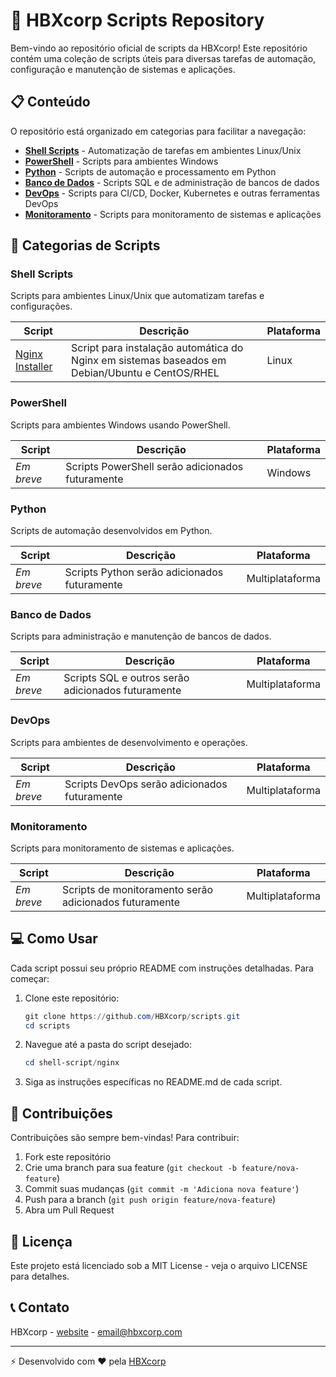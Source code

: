 # 🚀 HBXcorp Scripts Repository

Bem-vindo ao repositório oficial de scripts da HBXcorp! Este repositório contém uma coleção de scripts úteis para diversas tarefas de automação, configuração e manutenção de sistemas e aplicações.

## 📋 Conteúdo

O repositório está organizado em categorias para facilitar a navegação:

- **[Shell Scripts](#shell-scripts)** - Automatização de tarefas em ambientes Linux/Unix
- **[PowerShell](#powershell)** - Scripts para ambientes Windows
- **[Python](#python)** - Scripts de automação e processamento em Python
- **[Banco de Dados](#banco-de-dados)** - Scripts SQL e de administração de bancos de dados
- **[DevOps](#devops)** - Scripts para CI/CD, Docker, Kubernetes e outras ferramentas DevOps
- **[Monitoramento](#monitoramento)** - Scripts para monitoramento de sistemas e aplicações

## 🔧 Categorias de Scripts

### Shell Scripts

Scripts para ambientes Linux/Unix que automatizam tarefas e configurações.

| Script | Descrição | Plataforma |
|--------|-----------|------------|
| [Nginx Installer](./shell-script/nginx/) | Script para instalação automática do Nginx em sistemas baseados em Debian/Ubuntu e CentOS/RHEL | Linux |

### PowerShell

Scripts para ambientes Windows usando PowerShell.

| Script | Descrição | Plataforma |
|--------|-----------|------------|
| *Em breve* | Scripts PowerShell serão adicionados futuramente | Windows |

### Python

Scripts de automação desenvolvidos em Python.

| Script | Descrição | Plataforma |
|--------|-----------|------------|
| *Em breve* | Scripts Python serão adicionados futuramente | Multiplataforma |

### Banco de Dados

Scripts para administração e manutenção de bancos de dados.

| Script | Descrição | Plataforma |
|--------|-----------|------------|
| *Em breve* | Scripts SQL e outros serão adicionados futuramente | Multiplataforma |

### DevOps

Scripts para ambientes de desenvolvimento e operações.

| Script | Descrição | Plataforma |
|--------|-----------|------------|
| *Em breve* | Scripts DevOps serão adicionados futuramente | Multiplataforma |

### Monitoramento

Scripts para monitoramento de sistemas e aplicações.

| Script | Descrição | Plataforma |
|--------|-----------|------------|
| *Em breve* | Scripts de monitoramento serão adicionados futuramente | Multiplataforma |

## 💻 Como Usar

Cada script possui seu próprio README com instruções detalhadas. Para começar:

1. Clone este repositório:
   ```powershell
   git clone https://github.com/HBXcorp/scripts.git
   cd scripts
   ```

2. Navegue até a pasta do script desejado:
   ```powershell
   cd shell-script/nginx
   ```

3. Siga as instruções específicas no README.md de cada script.

## 🤝 Contribuições

Contribuições são sempre bem-vindas! Para contribuir:

1. Fork este repositório
2. Crie uma branch para sua feature (`git checkout -b feature/nova-feature`)
3. Commit suas mudanças (`git commit -m 'Adiciona nova feature'`)
4. Push para a branch (`git push origin feature/nova-feature`)
5. Abra um Pull Request

## 📄 Licença

Este projeto está licenciado sob a MIT License - veja o arquivo LICENSE para detalhes.

## 📞 Contato

HBXcorp - [website](https://hbxcorp.com) - email@hbxcorp.com

---

⚡ Desenvolvido com ❤️ pela [HBXcorp](https://github.com/HBXcorp)

